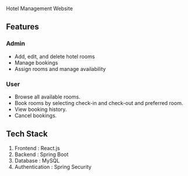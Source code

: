 Hotel Management Website

## Features

### Admin
- Add, edit, and delete hotel rooms
- Manage bookings
- Assign rooms and manage availability

### User
- Browse all available rooms.
- Book rooms by selecting check-in and check-out and preferred room.
- View booking history.
- Cancel bookings.

## Tech Stack

1. Frontend : React.js
2. Backend : Spring Boot
3. Database : MySQL 
4. Authentication : Spring Security 

